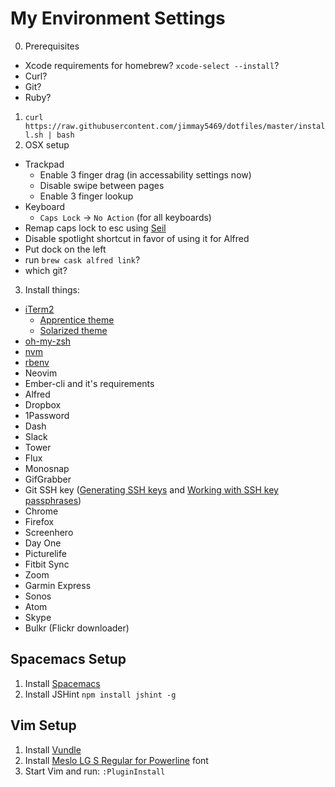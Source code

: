 My Environment Settings
=======================

0. Prerequisites
  - Xcode requirements for homebrew? `xcode-select --install`?
  - Curl?
  - Git?
  - Ruby?
1. `curl https://raw.githubusercontent.com/jimmay5469/dotfiles/master/install.sh | bash`
2. OSX setup
  - Trackpad
    - Enable 3 finger drag (in accessability settings now)
    - Disable swipe between pages
    - Enable 3 finger lookup
  - Keyboard
    - `Caps Lock` -> `No Action` (for all keyboards)
  - Remap caps lock to esc using [Seil](https://pqrs.org/osx/karabiner/seil.html.en)
  - Disable spotlight shortcut in favor of using it for Alfred
  - Put dock on the left
  - run `brew cask alfred link`?
  - which git?
3. Install things:
  - [iTerm2](http://iterm2.com/)
    - [Apprentice theme](https://github.com/romainl/iterm2-colorschemes)
    - [Solarized theme](http://ethanschoonover.com/solarized)
  - [oh-my-zsh](https://github.com/robbyrussell/oh-my-zsh)
  - [nvm](https://github.com/creationix/nvm)
  - [rbenv](https://github.com/sstephenson/rbenv)
  - Neovim
  - Ember-cli and it's requirements
  - Alfred
  - Dropbox
  - 1Password
  - Dash
  - Slack
  - Tower
  - Flux
  - Monosnap
  - GifGrabber
  - Git SSH key ([Generating SSH keys](https://help.github.com/articles/generating-ssh-keys/) and [Working with SSH key passphrases](https://help.github.com/articles/working-with-ssh-key-passphrases/))
  - Chrome
  - Firefox
  - Screenhero
  - Day One
  - Picturelife
  - Fitbit Sync
  - Zoom
  - Garmin Express
  - Sonos
  - Atom
  - Skype
  - Bulkr (Flickr downloader)

Spacemacs Setup
---------------
1. Install [Spacemacs](https://github.com/syl20bnr/spacemacs)
2. Install JSHint `npm install jshint -g`

Vim Setup
---------
1. Install [Vundle](https://github.com/gmarik/Vundle.vim)
2. Install [Meslo LG S Regular for Powerline](https://github.com/Lokaltog/powerline-fonts/blob/master/Meslo/Meslo%20LG%20S%20Regular%20for%20Powerline.otf) font
3. Start Vim and run: `:PluginInstall`
